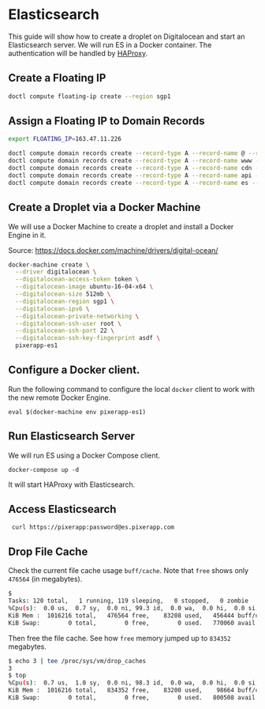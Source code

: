 # Elasticsearch

This guide will show how to create a droplet on Digitalocean and start an Elasticsearch server.
We will run ES in a Docker container. The authentication will be handled by [HAProxy](https://github.com/pixerapp/haproxy).

## Create a Floating IP

```bash
doctl compute floating-ip create --region sgp1
```

## Assign a Floating IP to Domain Records

```bash
export FLOATING_IP=163.47.11.226

doctl compute domain records create --record-type A --record-name @ --record-data $FLOATING_IP $DOMAIN
doctl compute domain records create --record-type A --record-name www --record-data $FLOATING_IP $DOMAIN
doctl compute domain records create --record-type A --record-name cdn --record-data $FLOATING_IP $DOMAIN
doctl compute domain records create --record-type A --record-name api --record-data $FLOATING_IP $DOMAIN
doctl compute domain records create --record-type A --record-name es --record-data $FLOATING_IP $DOMAIN
```

## Create a Droplet via a Docker Machine

We will use a Docker Machine to create a droplet and install a Docker Engine in it.

Source: https://docs.docker.com/machine/drivers/digital-ocean/

```bash
docker-machine create \
  --driver digitalocean \
  --digitalocean-access-token token \
  --digitalocean-image ubuntu-16-04-x64 \
  --digitalocean-size 512mb \
  --digitalocean-region sgp1 \
  --digitalocean-ipv6 \
  --digitalocean-private-networking \
  --digitalocean-ssh-user root \
  --digitalocean-ssh-port 22 \
  --digitalocean-ssh-key-fingerprint asdf \
  pixerapp-es1
```

## Configure a Docker client.

Run the following command to configure the local `docker` client to work with the new remote Docker Engine.

    eval $(docker-machine env pixerapp-es1)

## Run Elasticsearch Server

We will run ES using a Docker Compose client.

    docker-compose up -d

It will start HAProxy with Elasticsearch.

## Access Elasticsearch

     curl https://pixerapp:password@es.pixerapp.com

## Drop File Cache

Check the current file cache usage `buff/cache`. Note that `free` shows only `476564` (in megabytes).

```bash
$ 
Tasks: 120 total,   1 running, 119 sleeping,   0 stopped,   0 zombie
%Cpu(s):  0.0 us,  0.7 sy,  0.0 ni, 99.3 id,  0.0 wa,  0.0 hi,  0.0 si,  0.0 st
KiB Mem :  1016216 total,   476564 free,    83208 used,   456444 buff/cache
KiB Swap:        0 total,        0 free,        0 used.   770060 avail Mem
```

Then free the file cache. See how `free` memory jumped up to `834352` megabytes.

```bash
$ echo 3 | tee /proc/sys/vm/drop_caches
3
$ top
%Cpu(s):  0.7 us,  1.0 sy,  0.0 ni, 98.3 id,  0.0 wa,  0.0 hi,  0.0 si,  0.0 st
KiB Mem :  1016216 total,   834352 free,    83200 used,    98664 buff/cache
KiB Swap:        0 total,        0 free,        0 used.   800508 avail Mem
```
